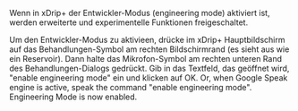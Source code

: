 Wenn in xDrip+ der Entwickler-Modus (engineering mode) aktiviert ist, werden erweiterte und experimentelle Funktionen freigeschaltet.

Um den Entwickler-Modus zu aktivieen, drücke im xDrip+ Hauptbildschirm auf das Behandlungen-Symbol am rechten Bildschirmrand (es sieht aus wie ein Reservoir). Dann halte das Mikrofon-Symbol am rechten unteren Rand des Behandlungen-Dialogs gedrückt. Gib in das Textfeld, das geöffnet wird, "enable engineering mode" ein und klicken auf OK. Or, when Google Speak engine is active, speak the command "enable engineering mode". Engineering Mode is now enabled.